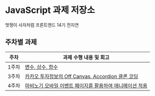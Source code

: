 # JavaScript 과제 저장소

멋쟁이 사자처럼 프론트엔드 14기 전지연

## 주차별 과제

| 주차  | 과제 수행 내용 및 회고                                                           |
| ----- | -------------------------------------------------------------------------------- |
| 1주차 | [변수, 상수, 함수](./src/week1/week1.md)                                         |
| 3주차 | [카카오 투자정보의 Off Canvas, Accordion 클론 코딩](./src/week3/week3.md)        |
| 4주차 | [마비노기 모바일 이벤트 페이지를 활용하여 애니메이션 적용](./src/week4/week4.md) |
